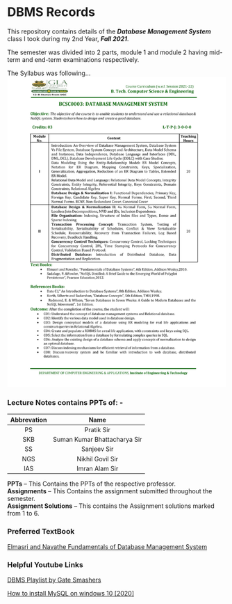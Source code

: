 # DBMS Records

This repository contains details of the ***Database Management System*** class I took during my 2nd Year, ***Fall 2021***.

The semester was divided into 2 parts, module 1 and module 2 having mid-term and end-term examinations respectively.

The Syllabus was following...
![Img 1](https://github.com/aryan-upa/DBMS_Sem3/blob/d4aca3d683282128bcca69e42ff130658a305331/Miscellaneous/BCSC-0003.jpg)

### Lecture Notes contains PPTs of: -

| Abbrevation | Name                         |
| :---------: | :--------------------------: |
| PS          | Pratik Sir                   |
| SKB         | Suman Kumar Bhattacharya Sir |
| SS          | Sanjeev Sir                  |
| NGS         | Nikhil Govil Sir             |
| IAS         | Imran Alam Sir               |


**PPTs** – This Contains the PPTs of the respective professor.<br>
**Assignments** – This Contains the assignment submitted throughout the semester.<br>
**Assignment Solutions** – This contains the Assignment solutions marked from 1 to 6.


### Preferred TextBook
[Elmasri and Navathe Fundamentals of Database Management System](https://github.com/aryan-upa/DBMS_Sem3/blob/474881ccade62e15c7bd663353f8c2b7116826f9/Miscellaneous/DBMS_Navathe_6th%20Edition.pdf)

### Helpful Youtube Links
[DBMS Playlist by Gate Smashers](https://youtube.com/playlist?list=PLxCzCOWd7aiFAN6I8CuViBuCdJgiOkT2Y)

[How to install MySQL on windows 10 [2020]](https://youtu.be/7aenFzYpWpw)
